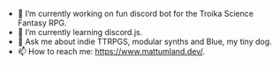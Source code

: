 <!-- [![Matt's GitHub stats](https://github-readme-stats.vercel.app/api?username=mattumland)](https://github.com/mattumland/github-readme-stats) -->

- 🔭 I’m currently working on fun discord bot for the Troika Science Fantasy RPG.
- 🌱 I’m currently learning discord.js.
- 💬 Ask me about indie TTRPGS, modular synths and Blue, my tiny dog.
- 📫 How to reach me: https://www.mattumland.dev/.
<!--
**mattumland/mattumland** is a ✨ _special_ ✨ repository because its `README.md` (this file) appears on your GitHub profile.

Here are some ideas to get you started:

- 🔭 I’m currently working on ...
- 🌱 I’m currently learning ...
- 👯 I’m looking to collaborate on ...
- 🤔 I’m looking for help with ...
- 💬 Ask me about ...
- 📫 How to reach me: ...
- 😄 Pronouns: ...
- ⚡ Fun fact: ...
-->
